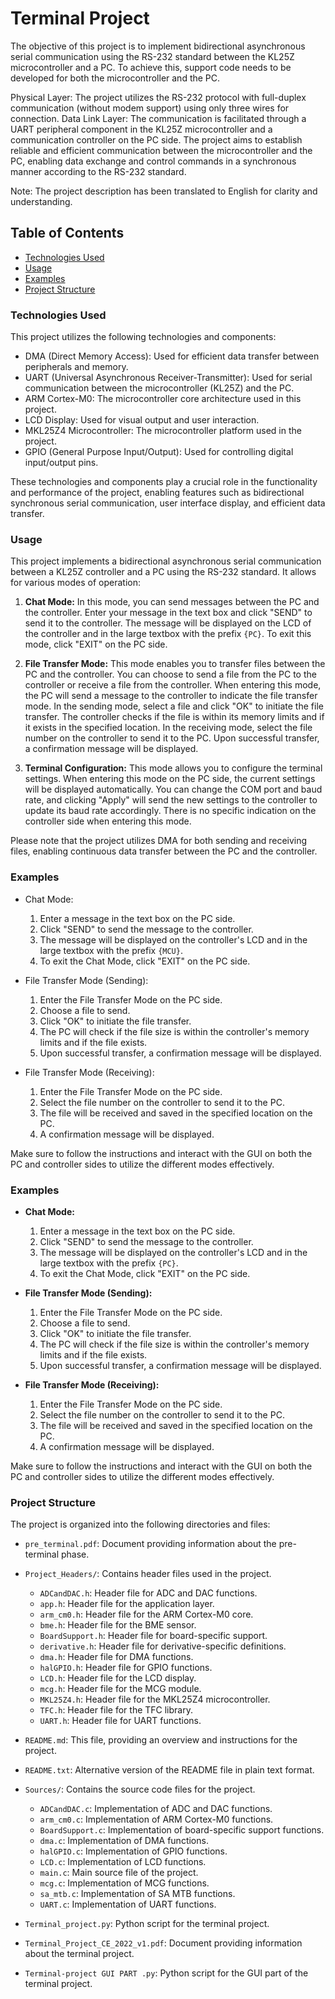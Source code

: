 # Terminal Project

The objective of this project is to implement bidirectional asynchronous serial communication using the RS-232 standard between the KL25Z microcontroller and a PC. To achieve this, support code needs to be developed for both the microcontroller and the PC.

Physical Layer: The project utilizes the RS-232 protocol with full-duplex communication (without modem support) using only three wires for connection.
Data Link Layer: The communication is facilitated through a UART peripheral component in the KL25Z microcontroller and a communication controller on the PC side.
The project aims to establish reliable and efficient communication between the microcontroller and the PC, enabling data exchange and control commands in a synchronous manner according to the RS-232 standard.

Note: The project description has been translated to English for clarity and understanding.

## Table of Contents
- [Technologies Used](#technologies-used)
- [Usage](#usage)
- [Examples](#examples)
- [Project Structure](#project-structure)


### Technologies Used

This project utilizes the following technologies and components:

- DMA (Direct Memory Access): Used for efficient data transfer between peripherals and memory.
- UART (Universal Asynchronous Receiver-Transmitter): Used for serial communication between the microcontroller (KL25Z) and the PC.
- ARM Cortex-M0: The microcontroller core architecture used in this project.
- LCD Display: Used for visual output and user interaction.
- MKL25Z4 Microcontroller: The microcontroller platform used in the project.
- GPIO (General Purpose Input/Output): Used for controlling digital input/output pins.

These technologies and components play a crucial role in the functionality and performance of the project, enabling features such as bidirectional synchronous serial communication, user interface display, and efficient data transfer.



### Usage
This project implements a bidirectional asynchronous serial communication between a KL25Z controller and a PC using the RS-232 standard. It allows for various modes of operation:

1. **Chat Mode:** In this mode, you can send messages between the PC and the controller. Enter your message in the text box and click "SEND" to send it to the controller. The message will be displayed on the LCD of the controller and in the large textbox with the prefix `{PC}`. To exit this mode, click "EXIT" on the PC side.

2. **File Transfer Mode:** This mode enables you to transfer files between the PC and the controller. You can choose to send a file from the PC to the controller or receive a file from the controller. When entering this mode, the PC will send a message to the controller to indicate the file transfer mode. In the sending mode, select a file and click "OK" to initiate the file transfer. The controller checks if the file is within its memory limits and if it exists in the specified location. In the receiving mode, select the file number on the controller to send it to the PC. Upon successful transfer, a confirmation message will be displayed.

3. **Terminal Configuration:** This mode allows you to configure the terminal settings. When entering this mode on the PC side, the current settings will be displayed automatically. You can change the COM port and baud rate, and clicking "Apply" will send the new settings to the controller to update its baud rate accordingly. There is no specific indication on the controller side when entering this mode.

Please note that the project utilizes DMA for both sending and receiving files, enabling continuous data transfer between the PC and the controller.

### Examples

- Chat Mode:
  1. Enter a message in the text box on the PC side.
  2. Click "SEND" to send the message to the controller.
  3. The message will be displayed on the controller's LCD and in the large textbox with the prefix `{MCU}`.
  4. To exit the Chat Mode, click "EXIT" on the PC side.

- File Transfer Mode (Sending):
  1. Enter the File Transfer Mode on the PC side.
  2. Choose a file to send.
  3. Click "OK" to initiate the file transfer.
  4. The PC will check if the file size is within the controller's memory limits and if the file exists.
  5. Upon successful transfer, a confirmation message will be displayed.

- File Transfer Mode (Receiving):
  1. Enter the File Transfer Mode on the PC side.
  2. Select the file number on the controller to send it to the PC.
  3. The file will be received and saved in the specified location on the PC.
  4. A confirmation message will be displayed.

Make sure to follow the instructions and interact with the GUI on both the PC and controller sides to utilize the different modes effectively.

### Examples

- **Chat Mode:**

  1. Enter a message in the text box on the PC side.
  2. Click "SEND" to send the message to the controller.
  3. The message will be displayed on the controller's LCD and in the large textbox with the prefix `{PC}`.
  4. To exit the Chat Mode, click "EXIT" on the PC side.

- **File Transfer Mode (Sending):**

  1. Enter the File Transfer Mode on the PC side.
  2. Choose a file to send.
  3. Click "OK" to initiate the file transfer.
  4. The PC will check if the file size is within the controller's memory limits and if the file exists.
  5. Upon successful transfer, a confirmation message will be displayed.

- **File Transfer Mode (Receiving):**

  1. Enter the File Transfer Mode on the PC side.
  2. Select the file number on the controller to send it to the PC.
  3. The file will be received and saved in the specified location on the PC.
  4. A confirmation message will be displayed.

Make sure to follow the instructions and interact with the GUI on both the PC and controller sides to utilize the different modes effectively.

### Project Structure

The project is organized into the following directories and files:

- `pre_terminal.pdf`: Document providing information about the pre-terminal phase.

- `Project_Headers/`: Contains header files used in the project.
  - `ADCandDAC.h`: Header file for ADC and DAC functions.
  - `app.h`: Header file for the application layer.
  - `arm_cm0.h`: Header file for the ARM Cortex-M0 core.
  - `bme.h`: Header file for the BME sensor.
  - `BoardSupport.h`: Header file for board-specific support.
  - `derivative.h`: Header file for derivative-specific definitions.
  - `dma.h`: Header file for DMA functions.
  - `halGPIO.h`: Header file for GPIO functions.
  - `LCD.h`: Header file for the LCD display.
  - `mcg.h`: Header file for the MCG module.
  - `MKL25Z4.h`: Header file for the MKL25Z4 microcontroller.
  - `TFC.h`: Header file for the TFC library.
  - `UART.h`: Header file for UART functions.

- `README.md`: This file, providing an overview and instructions for the project.

- `README.txt`: Alternative version of the README file in plain text format.

- `Sources/`: Contains the source code files for the project.
  - `ADCandDAC.c`: Implementation of ADC and DAC functions.
  - `arm_cm0.c`: Implementation of ARM Cortex-M0 functions.
  - `BoardSupport.c`: Implementation of board-specific support functions.
  - `dma.c`: Implementation of DMA functions.
  - `halGPIO.c`: Implementation of GPIO functions.
  - `LCD.c`: Implementation of LCD functions.
  - `main.c`: Main source file of the project.
  - `mcg.c`: Implementation of MCG functions.
  - `sa_mtb.c`: Implementation of SA MTB functions.
  - `UART.c`: Implementation of UART functions.

- `Terminal_project.py`: Python script for the terminal project.

- `Terminal_Project_CE_2022_v1.pdf`: Document providing information about the terminal project.

- `Terminal-project GUI PART .py`: Python script for the GUI part of the terminal project.

